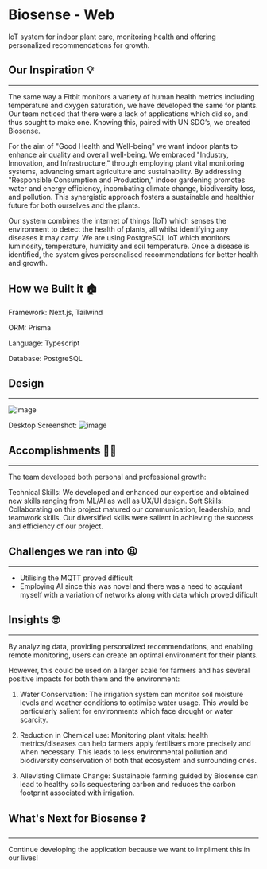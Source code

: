 # Biosense - Web
IoT system for indoor plant care, monitoring health and offering personalized recommendations for growth.

## Our Inspiration 💡  
---
The same way a Fitbit monitors a variety of human health metrics including temperature and oxygen saturation, we have developed the same for plants. Our team noticed that there were a lack of applications which did so, and thus sought to make one. Knowing this, paired with UN SDG’s, we created Biosense. 

For the aim of  "Good Health and Well-being" we want indoor plants to enhance air quality and overall well-being. We embraced "Industry, Innovation, and Infrastructure," through employing plant vital monitoring systems, advancing smart agriculture and sustainability. By addressing "Responsible Consumption and Production," indoor gardening promotes water and energy efficiency, incombating climate change, biodiversity loss, and pollution. This synergistic approach fosters a sustainable and healthier future for both ourselves and the plants.

Our system combines the internet of things (IoT) which senses the environment to detect the health of plants, all whilst identifying any diseases it may carry. We are using PostgreSQL IoT which monitors luminosity, temperature, humidity and soil temperature. Once a disease is identified, the system gives personalised recommendations for better health and growth.

## How we Built it 🏠

Framework: Next.js, Tailwind

ORM: Prisma

Language: Typescript

Database: PostgreSQL

## Design
---
![image](https://github.com/shba007/biosense-web/assets/125701923/96b02a7e-df46-4f3b-b276-47f97dbb80e3)

Desktop Screenshot:
![image](https://github.com/shba007/biosense-web/assets/125701923/b22232a3-b826-46ee-b452-804a737e7f5c)

## Accomplishments 💪🏻
---
The team developed both personal and professional growth:

Technical Skills: We developed and enhanced our expertise and obtained new skills ranging from ML/AI as well as UX/UI design.
Soft Skills: Collaborating on this project matured our communication, leadership, and teamwork skills. Our diversified skills were salient in achieving the success and efficiency of our project.

## Challenges we ran into 😦
---
- Utilising the MQTT proved difficult
- Employing AI since this was novel and there was a need to acquiant myself with a variation of networks along with data which proved dificult
  
## Insights 🤓
---
By analyzing data, providing personalized recommendations, and enabling remote monitoring, users can create an optimal environment for their plants. 

However, this could be used on a larger scale for farmers and has several positive impacts for both them and the environment:

1. Water Conservation: The irrigation system can monitor soil moisture levels and weather conditions to optimise water usage. This would be particularly salient for environments which face drought or water scarcity.
   
2. Reduction in Chemical use: Monitoring plant vitals: health metrics/diseases can help farmers apply fertilisers more precisely and when necessary. This leads to less environmental pollution and biodiversity conservation of both that ecosystem and surrounding ones.

3. Alleviating Climate Change: Sustainable farming guided by Biosense can lead to healthy soils sequestering carbon and reduces the carbon footprint associated with irrigation.

## What's Next for Biosense ❓
---
Continue developing the application because we want to impliment this in our lives!

